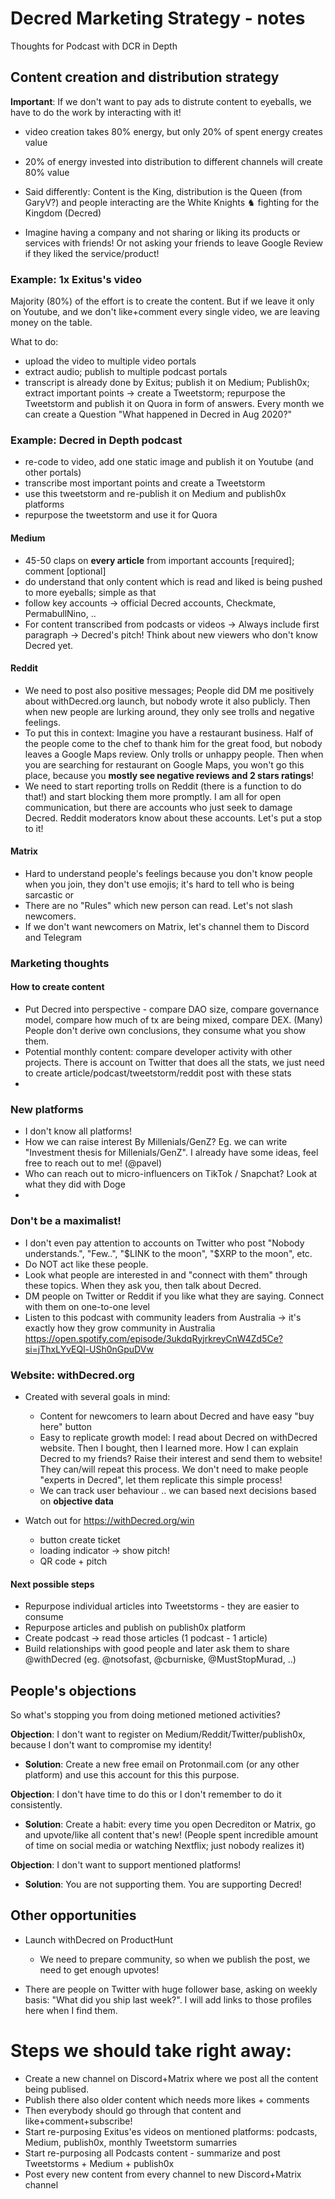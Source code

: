 # Decred Marketing Strategy - notes

Thoughts for Podcast with DCR in Depth

## Content creation and distribution strategy

**Important**: If we don't want to pay ads to distrute content to eyeballs, we have to do the work by interacting with it!

- video creation takes 80% energy, but only 20% of spent energy creates value
- 20% of energy invested into distribution to different channels will create 80% value
- Said differently: Content is the King, distribution is the Queen (from GaryV?) and people interacting are the White Knights ♞ fighting for the Kingdom (Decred)

- Imagine having a company and not sharing or liking its products or services with friends! Or not asking your friends to leave Google Review if they liked the service/product!

### Example: 1x Exitus's video

Majority (80%) of the effort is to create the content. But if we leave it only on Youtube, and we don't like+comment every single video, we are leaving money on the table.

What to do:

- upload the video to multiple video portals
- extract audio; publish to multiple podcast portals
- transcript is already done by Exitus; publish it on Medium; Publish0x; extract important points -> create a Tweetstorm; repurpose the Tweetstorm and publish it on Quora in form of answers. Every month we can create a Question "What happened in Decred in Aug 2020?"

### Example: Decred in Depth podcast

- re-code to video, add one static image and publish it on Youtube (and other portals)
- transcribe most important points and create a Tweetstorm
- use this tweetstorm and re-publish it on Medium and publish0x platforms
- repurpose the tweetstorm and use it for Quora

#### Medium

- 45-50 claps on **every article** from important accounts [required]; comment [optional]
- do understand that only content which is read and liked is being pushed to more eyeballs; simple as that
- follow key accounts -> official Decred accounts, Checkmate, PermabullNino, ..
- For content transcribed from podcasts or videos -> Always include first paragraph -> Decred's pitch! Think about new viewers who don't know Decred yet.

#### Reddit

- We need to post also positive messages; People did DM me positively about withDecred.org launch, but nobody wrote it also publicly. Then when new people are lurking around, they only see trolls and negative feelings.
- To put this in context: Imagine you have a restaurant business. Half of the people come to the chef to thank him for the great food, but nobody leaves a Google Maps review. Only trolls or unhappy people. Then when you are searching for restaurant on Google Maps, you won't go this place, because you **mostly see negative reviews and 2 stars ratings**!
- We need to start reporting trolls on Reddit (there is a function to do that!) and start blocking them more promptly. I am all for open communication, but there are accounts who just seek to damage Decred. Reddit moderators know about these accounts. Let's put a stop to it!

#### Matrix

- Hard to understand people's feelings because you don't know people when you join, they don't use emojis; it's hard to tell who is being sarcastic or
- There are no "Rules" which new person can read. Let's not slash newcomers.
- If we don't want newcomers on Matrix, let's channel them to Discord and Telegram

### Marketing thoughts

#### How to create content

- Put Decred into perspective - compare DAO size, compare governance model, compare how much of tx are being mixed, compare DEX. (Many) People don't derive own conclusions, they consume what you show them.
- Potential monthly content: compare developer activity with other projects. There is account on Twitter that does all the stats, we just need to create article/podcast/tweetstorm/reddit post with these stats
-

### New platforms

- I don't know all platforms!
- How we can raise interest By Millenials/GenZ? Eg. we can write "Investment thesis for Millenials/GenZ". I already have some ideas, feel free to reach out to me! (@pavel)
- Who can reach out to micro-influencers on TikTok / Snapchat? Look at what they did with Doge
-

### Don't be a maximalist!

- I don't even pay attention to accounts on Twitter who post "Nobody understands.", "Few..", "$LINK to the moon", "$XRP to the moon", etc.
- Do NOT act like these people.
- Look what people are interested in and "connect with them" through these topics. When they ask you, then talk about Decred.
- DM people on Twitter or Reddit if you like what they are saying. Connect with them on one-to-one level
- Listen to this podcast with community leaders from Australia -> it's exactly how they grow community in Australia
  https://open.spotify.com/episode/3ukdqRyjrkreyCnW4Zd5Ce?si=jThxLYvEQl-USh0nGpuDVw

### Website: withDecred.org

- Created with several goals in mind:

  - Content for newcomers to learn about Decred and have easy "buy here" button
  - Easy to replicate growth model: I read about Decred on withDecred website. Then I bought, then I learned more. How I can explain Decred to my friends? Raise their interest and send them to website! They can/will repeat this process. We don't need to make people "experts in Decred", let them replicate this simple process!
  - We can track user behaviour .. we can based next decisions based on **objective data**

- Watch out for https://withDecred.org/win
  - button create ticket
  - loading indicator -> show pitch!
  - QR code + pitch

#### Next possible steps

- Repurpose individual articles into Tweetstorms - they are easier to consume
- Repurpose articles and publish on publish0x platform
- Create podcast -> read those articles (1 podcast - 1 article)
- Build relationships with good people and later ask them to share @withDecred (eg. @notsofast, @cburniske, @MustStopMurad, ..)

## People's objections

So what's stopping you from doing metioned metioned activities?

**Objection**: I don't want to register on Medium/Reddit/Twitter/publish0x, because I don't want to compromise my identity!

- **Solution**: Create a new free email on Protonmail.com (or any other platform) and use this account for this this purpose.

**Objection**: I don't have time to do this or I don't remember to do it consistently.

- **Solution**: Create a habit: every time you open Decrediton or Matrix, go and upvote/like all content that's new! (People spent incredible amount of time on social media or watching Nextflix; just nobody realizes it)

**Objection**: I don't want to support mentioned platforms!

- **Solution**: You are not supporting them. You are supporting Decred!

## Other opportunities

- Launch withDecred on ProductHunt

  - We need to prepare community, so when we publish the post, we need to get enough upvotes!

- There are people on Twitter with huge follower base, asking on weekly basis: "What did you ship last week?". I will add links to those profiles here when I find them.

# Steps we should take right away:

- Create a new channel on Discord+Matrix where we post all the content being publised.
- Publish there also older content which needs more likes + comments
- Then everybody should go through that content and like+comment+subscribe!
- Start re-purposing Exitus'es videos on mentioned platforms: podcasts, Medium, publish0x, monthly Tweetstorm sumarries
- Start re-purposing all Podcasts content - summarize and post Tweetstorms + Medium + publish0x
- Post every new content from every channel to new Discord+Matrix channel

